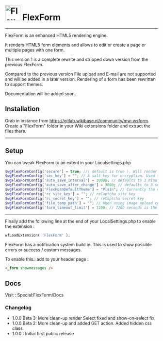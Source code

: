 
# <img alt="FlexForm" width="50" src="https://gitlab.wikibase.nl/uploads/-/system/project/avatar/137/FlexForm-logo.png"> FlexForm

---

FlexForm is an enhanced HTML5 rendering engine.

It renders HTML5 form elements and allows to edit or create a page or multiple pages with one form.

This version 1 is a complete rewrite and stripped down version from the previous FlexForm.

Compared to the previous version File upload and E-mail are not supported and will be added in a later version. Rendering of a form has been rewritten to support themes.

Documentation will be added soon.



## Installation

Grab in instance from https://gitlab.wikibase.nl/community/mw-wsform.
Create a "FlexForm" folder in your Wiki extensions folder and extract the files there.

---

## Setup

You can tweak FlexForm to an extent in your Localsettings.php
```php
$wgFlexFormConfig['secure'] = true; //( default is true ). Will render form that make no sense when inspected in the browser
$wgFlexFormConfig['sec_key'] = ""; // A salt key for encryption. Used together with "secure" option. Must be set when using multiple instances of a wiki
$wgFlexFormConfig['auto_save_interval'] = 30000; // defaults to 3 minutes.
$wgFlexFormConfig['auto_save_after_change'] = 3000; // defaults to 3 seconds after last change
$wgFlexFormConfig['FlexFormDefaultTheme'] = "Plain"; // Currently the only form
$wgFlexFormConfig['rc_site_key'] = ""; // reCaptcha site key
$wgFlexFormConfig['rc_secret_key'] = ""; // reCaptcha secret key
$wgFlexFormConfig['file_temp_path'] = ""; // When using image upload conversion, we need a place to temporarily store images.
$wgFlexFormConfig['form_timeout_limit'] = 7200; // 7200 seconds is the default
```
---

Finally add the following line at the end of your LocalSettings.php to enable the extension :
```php
wfLoadExtension( 'FlexForm' );
```

FlexForm has a notification system build in. This is used to show possible errors or success / custom  messages.

To enable this.. add to your header page :
```html
<_form showmessages />
```

## Docs
Visit : Special:FlexForm/Docs


### Changelog
* 1.0.0 Beta 3: More clean-up render Select fixed and show-on-select fix.
* 1.0.0 Beta 2: More clean-up and added GET action. Added hidden css class.
* 1.0.0       : Initial first public release
